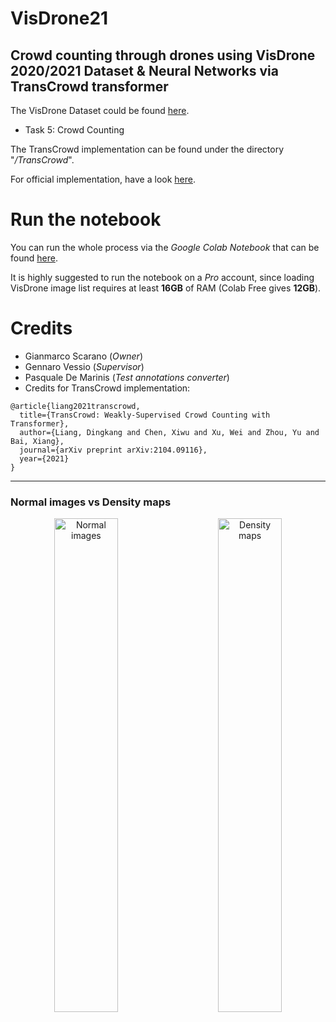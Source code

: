 # VisDrone21
## Crowd counting through drones using VisDrone 2020/2021 Dataset & Neural Networks via TransCrowd transformer

The VisDrone Dataset could be found [here](https://github.com/VisDrone/VisDrone-Dataset).

- Task 5: Crowd Counting

The TransCrowd implementation can be found under the directory "*/TransCrowd*".

For official implementation, have a look [here](https://github.com/dk-liang/TransCrowd).

# Run the notebook
You can run the whole process via the *Google Colab Notebook* that can be found [here](https://colab.research.google.com/drive/1GICGGQyNmUErkBJ2iHDBGvVVg6AiJ37_).

It is highly suggested to run the notebook on a *Pro* account, since loading VisDrone image list requires at least **16GB** of RAM (Colab Free gives **12GB**).

# Credits
- Gianmarco Scarano (*Owner*)
- Gennaro Vessio (*Supervisor*)
- Pasquale De Marinis (*Test annotations converter*)
- Credits for TransCrowd implementation:
```
@article{liang2021transcrowd,
  title={TransCrowd: Weakly-Supervised Crowd Counting with Transformer},
  author={Liang, Dingkang and Chen, Xiwu and Xu, Wei and Zhou, Yu and Bai, Xiang},
  journal={arXiv preprint arXiv:2104.09116},
  year={2021}
}
```
__________________________________________________________________

### Normal images vs Density maps
<p align="center">
  <img alt="Normal images" src="https://github.com/SlimShadys/VisDrone21/blob/GPU/GIFs/Normal.gif" width="45%"> 
&nbsp; &nbsp; &nbsp; &nbsp;
  <img alt="Density maps" src="https://github.com/SlimShadys/VisDrone21/blob/GPU/GIFs/Density.gif" width="45%">
</p>